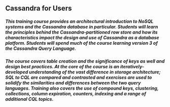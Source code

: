## Cassandra for Users

##### This training course provides an architectural introduction to NoSQL systems and the Cassandra database in particular. Students will learn the principles behind the Cassandra-partitioned row store and how its characteristics impact the design and use of Cassandra as a database platform. Students will spend much of the course learning version 3 of the Cassandra Query Language. 

##### The course covers table creation and the significance of keys as well and design best practices. At the core of the course is an iteratively-developed understanding of the vast difference in storage architecture; SQL to CQL are compared and contrasted and exercises are used to solidify the similarities and differences between the two query languages. Training also covers the use of compound keys, clustering, collections, column expiration, counters, indexing and a range of additional CQL topics.